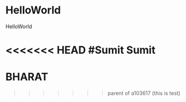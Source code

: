 # HelloWorld
HelloWorld

<<<<<<< HEAD
#Sumit
Sumit
=======
# BHARAT
>>>>>>> parent of a103617 (this is test)
